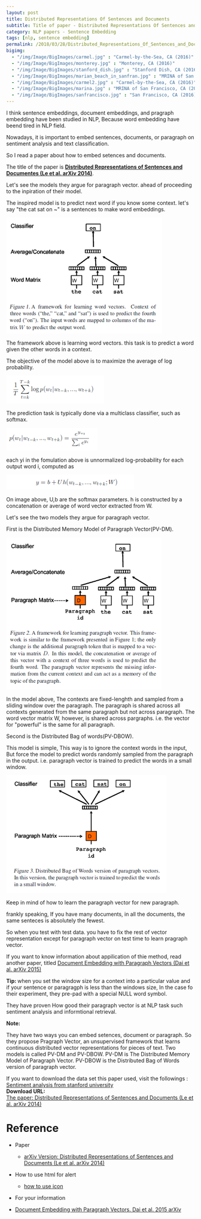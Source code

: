 ```yaml
---
layout: post
title: Distributed Representations Of Sentences and Documents
subtitle: Title of paper - Distributed Representations Of Sentences and Documents
category: NLP papers - Sentence Embedding
tags: [nlp, sentence embedding]
permalink: /2018/03/28/Distributed_Representations_Of_Sentences_and_Documents/
bigimg: 
  - "/img/Image/BigImages/carmel.jpg" : "Carmel-by-the-Sea, CA (2016)"
  - "/img/Image/BigImages/monterey.jpg" : "Monterey, CA (2016)"
  - "/img/Image/BigImages/stanford_dish.jpg" : "Stanford Dish, CA (2016)"
  - "/img/Image/BigImages/marian_beach_in_sanfran.jpg" : "MRINA of San Francisco, CA (2016)"
  - "/img/Image/BigImages/carmel2.jpg" : "Carmel-by-the-Sea, CA (2016)"
  - "/img/Image/BigImages/marina.jpg" : "MRINA of San Francisco, CA (2016)"
  - "/img/Image/BigImages/sanfrancisco.jpg" : "San Francisco, CA (2016)"
---
```



I think sentence embeddings, document embeddings, and pragraph embedding have been studied in NLP, Because word embedding have beend tired in NLP field. 

Nowadays, it is important to embed sentences, documents, or paragraph on sentiment analysis and text classification. 

So I read a paper about how to embed setences and documents. 

The title of the paper is **[Distributed Representations of Sentences and Documentes (Le et al. arXiv 2014)](https://arxiv.org/abs/1405.4053v2)**.

Let's see the models they argue for paragraph vector. ahead of proceeding to the inpiration of their model. 

The inspired model is to predict next word if you know some context. let's say "the cat sat on ~" is a sentences to make word embeddings. 

![Le et al. arXiv 2014](/img/Image/NaturalLanguageProcessing/NLPLabs/Paper_Investigation/Word2Vec/2018-03-28-Distributed_Representations_Of_Sentences_and_Documents/Learning_Vector_Representation_of_words.png)

The framework above is learning word vectors. this task is to predict a word given the other words in a context. 

The objective of the model above is to maximize the average of log probability. 

![Le et al. arXiv 2014](/img/Image/NaturalLanguageProcessing/NLPLabs/Paper_Investigation/Word2Vec/2018-03-28-Distributed_Representations_Of_Sentences_and_Documents/Log_porability.png)

The prediction task is typically done via a multiclass classifier, such as softmax. 

![Le et al. arXiv 2014](/img/Image/NaturalLanguageProcessing/NLPLabs/Paper_Investigation/Word2Vec/2018-03-28-Distributed_Representations_Of_Sentences_and_Documents/soft_max.png)

each yi in the fomulation above is unnormalized log-probability for each output word i, computed as 

![Le et al. arXiv 2014](/img/Image/NaturalLanguageProcessing/NLPLabs/Paper_Investigation/Word2Vec/2018-03-28-Distributed_Representations_Of_Sentences_and_Documents/For_soft_max.png)

On image above, U,b are the softmax parameters. h is constructed by a concatenation or average of word vector extracted from W. 

Let's see the two models they argue for paragraph vector. 

First is the Distributed Memory Model of Paragraph Vector(PV-DM). 

![Le et al. arXiv 2014](/img/Image/NaturalLanguageProcessing/NLPLabs/Paper_Investigation/Word2Vec/2018-03-28-Distributed_Representations_Of_Sentences_and_Documents/Distributed_Memory_model.png)

In the model above, The contexts are fixed-lenghth and sampled from a sliding window over the paragraph. The paragraph is shared across all contexts generated from the same paragraph but not across paragraph. The word vector matrix W, however, is shared across pargraphs. i.e. the vector for "powerful" is the same for all paragraph. 

Second is the Distributed Bag of words(PV-DBOW).

This model is simple, This way is to ignore the context words in the input, But force the model to predict words randomly sampled from the paragraph in the output. i.e. paragraph vector is trained to predict the words in a small window. 

![Le et al. arXiv 2014](/img/Image/NaturalLanguageProcessing/NLPLabs/Paper_Investigation/Word2Vec/2018-03-28-Distributed_Representations_Of_Sentences_and_Documents/Distributed_bag_of_model.png)

Keep in mind of how to learn the paragraph vector for new paragraph. 

frankly speaking, If you have many documents, in all the documents, the same senteces is absolutely the fewest.

So when you test with test data. you have to fix the rest of vector representation except for paragraph vector on test time to learn pragraph vector.


If you want to know information about appilication of thie method, read another paper, titled [Document Embedding with Paragraph Vectors (Dai et al. arXiv 2015)](https://arxiv.org/abs/1507.07998)


<div class="alert alert-success" role="alert"><i class="fa fa-check-square-o"></i> <b>Tip: </b>
when you set the window size for a context into a particular value and if your sentence or paragragph is less than the windows size, In the case fo their experiment, they pre-pad with a special NULL word symbol.  
</div>


They have proven How good their paragraph vector is at NLP task such sentiment analysis and informtional retrieval. 

<div class="alert alert-info" role="alert"><i class="fa fa-info-circle"></i> <b>Note: </b>
<p>They have two ways you can embed setences, document or paragraph. So they propose Pragraph Vector, an unsupervised framework that learns continuous distributed vector representations for pieces of text. Two models is called PV-DM and PV-DBOW. PV-DM is The Distributed Memory Model of Paragraph Vector. PV-DBOW is the Distributed Bag of Words version of paragraph vector.</p>
If you want to download the data set this paper used, visit the followings : 
<a href="https://nlp.stanford.edu/sentiment/">Sentiment analysis from stanford university</a>
</div>
  
  
<div class="alert alert-success" role="alert"><i class="fa fa-paperclip fa-lg"></i> <b>Download URL: </b><br>
  <a href="https://arxiv.org/abs/1405.4053v2">The paper: Distributed Representations of Sentences and Documents (Le et al. arXiv 2014)</a>
</div>

# Reference 

- Paper 
  - [arXiv Version: Distributed Representations of Sentences and Documents (Le et al. arXiv 2014)](https://arxiv.org/abs/1405.4053v2)
 
- How to use html for alert
  - [how to use icon](http://idratherbewriting.com/documentation-theme-jekyll/mydoc_icons.html)
  
 - For your information 
  - [Document Embedding with Paragraph Vectors. Dai et al. 2015 arXiv](https://arxiv.org/abs/1507.07998)
